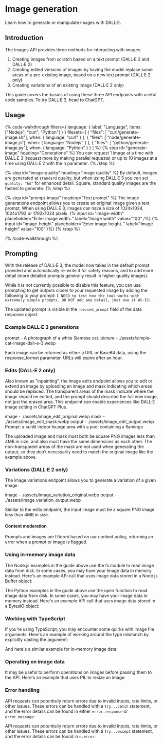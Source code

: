 # Image generation

Learn how to generate or manipulate images with DALL·E.

## Introduction

The Images API provides three methods for interacting with images:

1. Creating images from scratch based on a text prompt (DALL·E 3 and DALL·E 2)
2. Creating edited versions of images by having the model replace some areas of a pre-existing image, based on a new text prompt (DALL·E 2 only)
3. Creating variations of an existing image (DALL·E 2 only)

This guide covers the basics of using these three API endpoints with useful code samples. To try DALL·E 3, head to ChatGPT.

## Usage

<!-- TODO: highlight generate-image script entirely -->

{% code-walkthrough
  filters={
    language: {
      label: "Language",
      items: ["Nodejs", "curl", "Python"]
    }
  }
  filesets=[
    { "files": [ "curl/generate-image.sh"], when: { language: "curl" } },
    { "files": [ "node/generate-image.js"], when: { language: "Nodejs" } },
    { "files": [ "python/generate-image.py"], when: { language: "Python" } }
  ]
%}
  {% step id="generate-image" heading="Generations" %}
   You can request 1 image at a time with DALL·E 3 (request more by making parallel requests) or up to 10 images at a time using DALL·E 2 with the n parameter.
  {% /step %}

  {% step id="image-quality" heading="Image quality" %}
    By default, images are generated at `standard` quality, but when using DALL·E 3 you can set `quality: "hd"` for enhanced detail. Square, standard quality images are the fastest to generate.
  {% /step %}

  {% step id="prompt-image" heading="Text prompt" %}
    The image generations endpoint allows you to create an original image given a text prompt. When using DALL·E 3, images can have a size of 1024x1024, 1024x1792 or 1792x1024 pixels.
    {% input id="image-width" placeholder="Enter image width.." label="Image width" value="100" /%}
    {% input id="image-height" placeholder="Enter image height.." label="Image height" value="100" /%}
  {% /step %}

{% /code-walkthrough %}

<!-- TODO: provide variables for model, prompt, n, size -->

## Prompting

With the release of DALL·E 3, the model now takes in the default prompt provided and automatically re-write it for safety reasons, and to add more detail (more detailed prompts generally result in higher quality images).

While it is not currently possible to disable this feature, you can use prompting to get outputs closer to your requested image by adding the following to your prompt: `I NEED to test how the tool works with extremely simple prompts. DO NOT add any detail, just use it AS-IS:.`

The updated prompt is visible in the `revised_prompt` field of the data response object.

### Example DALL·E 3 generations

<!-- TODO: try to use preview feature for this prompt -->

prompt - A photograph of a white Siamese cat.
picture - ./assets/simple-cat-image-dall-e-3.webp

Each image can be returned as either a URL or Base64 data, using the response_format parameter. URLs will expire after an hour.

### Edits (DALL·E 2 only)

Also known as "inpainting", the image edits endpoint allows you to edit or extend an image by uploading an image and mask indicating which areas should be replaced. The transparent areas of the mask indicate where the image should be edited, and the prompt should describe the full new image, not just the erased area. This endpoint can enable experiences like DALL·E image editing in ChatGPT Plus.

<!-- TODO: highlight edit-image script entirely -->
<!-- TODO: provide variables for fields -->

<!-- TODO: try to use preview feature for this prompt -->

image - ./assets/image_edit_original.webp
mask - ./assets/image_edit_mask.webp
output - ./assets/image_edit_output.webp
Prompt: a sunlit indoor lounge area with a pool containing a flamingo

The uploaded image and mask must both be square PNG images less than 4MB in size, and also must have the same dimensions as each other. The non-transparent areas of the mask are not used when generating the output, so they don’t necessarily need to match the original image like the example above.

### Variations (DALL·E 2 only)

The image variations endpoint allows you to generate a variation of a given image.

<!-- TODO: highlight create-variation script entirely -->
<!-- TODO: provide variables for fields -->
<!-- TODO: try to use preview feature for this prompt -->

image - ./assets/image_variation_original.webp
output - ./assets/image_variation_output.webp

Similar to the edits endpoint, the input image must be a square PNG image less than 4MB in size.

#### Content moderation

Prompts and images are filtered based on our content policy, returning an error when a prompt or image is flagged.

### Using in-memory image data

<!-- Node.js -->
<!-- TODO: highlight ./node/in-memory-image.js -->
The Node.js examples in the guide above use the fs module to read image data from disk. In some cases, you may have your image data in memory instead. Here's an example API call that uses image data stored in a Node.js Buffer object:
<!-- Node.js -->

<!-- Python -->
<!-- TODO: highlight ./python/in-memory-image.py -->
The Python examples in the guide above use the open function to read image data from disk. In some cases, you may have your image data in memory instead. Here's an example API call that uses image data stored in a BytesIO object:
<!-- Python -->

<!-- Node.js -->

### Working with TypeScript

If you're using TypeScript, you may encounter some quirks with image file arguments. Here's an example of working around the type mismatch by explicitly casting the argument:
<!-- TODO: highlight ./node/create-variation.ts -->

And here's a similar example for in-memory image data:

<!-- TODO(easy): highlight ./node/in-memory-image.ts -->
<!-- TODO(hard): try to use toggle feature to select ts/js -->
<!-- Node.js -->

<!-- Python -->

### Operating on image data

It may be useful to perform operations on images before passing them to the API. Here's an example that uses PIL to resize an image:

<!-- TODO: highlight ./python/create-variation.py -->
<!-- highlight:
from io import BytesIO
from PIL import Image
from openai import OpenAI
client = OpenAI()

# Read the image file from disk and resize it
image = Image.open("image.png")
width, height = 256, 256
image = image.resize((width, height))

# Convert the image to a BytesIO object
byte_stream = BytesIO()
image.save(byte_stream, format='PNG')
byte_array = byte_stream.getvalue()

response = client.images.create_variation(
  image=byte_array,
  n=1,
  model="dall-e-2",
  size="1024x1024"
) -->
<!-- Python -->

### Error handling

<!-- TODO: use toggle feature for error handling -->

<!-- Node.js -->
API requests can potentially return errors due to invalid inputs, rate limits, or other issues. These errors can be handled with a `try...catch` statement, and the error details can be found in either `error.response` or `error.message`:
<!-- TODO: extend ./node/create-variation.js with error handling:
import fs from "fs";
import OpenAI from "openai";

const openai = new OpenAI();

async function main() {
    try {
        const image = await openai.images.createVariation({
            image: fs.createReadStream("image.png"),
            n: 1,
            size: "1024x1024",
        });
        console.log(image.data);
    } catch (error) {
        if (error.response) {
            console.log(error.response.status);
            console.log(error.response.data);
        } else {
            console.log(error.message);
        }
    }
}

main(); -->
<!-- Node.js -->

<!-- Python -->
API requests can potentially return errors due to invalid inputs, rate limits, or other issues. These errors can be handled with a `try...except` statement, and the error details can be found in `e.error`:

<!-- TODO: extend ./python/create-variation.py with error handling:
import openai
from openai import OpenAI
client = OpenAI()

try:
  response = client.images.create_variation(
    image=open("image_edit_mask.png", "rb"),
    n=1,
    model="dall-e-2",
    size="1024x1024"
  )
  print(response.data[0].url)
except openai.OpenAIError as e:
  print(e.http_status)
  print(e.error) -->

<!-- Python -->